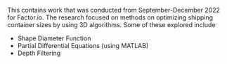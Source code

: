 This contains work that was conducted from September-December 2022 for Factor.io. The research focused on methods on optimizing shipping container sizes by using 3D algorithms. Some of these explored include
- Shape Diameter Function
- Partial Differential Equations (using MATLAB)
- Depth Filtering 
